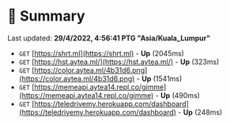 # 📖 Summary
Last updated: **29/4/2022, 4:56:41 PTG "Asia/Kuala_Lumpur"**

- `GET` [https://shrt.ml](https://shrt.ml) - **Up** (2045ms)
- `GET` [https://hst.aytea.ml/](https://hst.aytea.ml/) - **Up** (323ms)
- `GET` [https://color.aytea.ml/4b31d6.png](https://color.aytea.ml/4b31d6.png) - **Up** (1541ms)
- `GET` [https://memeapi.aytea14.repl.co/gimme](https://memeapi.aytea14.repl.co/gimme) - **Up** (490ms)
- `GET` [https://teledrivemy.herokuapp.com/dashboard](https://teledrivemy.herokuapp.com/dashboard) - **Up** (248ms)
